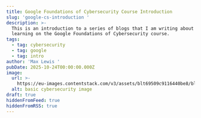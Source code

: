 ```yaml
---
title: Google Foundations of Cybersecurity Course Introduction
slug: 'google-cs-introduction '
description: >-
  This is an introduction to a series of blogs that I am writing about what I am
  learning on the Google Foundations of Cybersecurity course. 
tags:
  - tag: cybersecurity
  - tag: google
  - tag: intro
author: 'Max Lewis '
pubDate: 2025-10-24T00:00:00.000Z
image:
  url: >-
    https://eu-images.contentstack.com/v3/assets/blt69509c9116440be8/blt8ffb90a2f64bacfa/6776f4544b281ca5e2bc465a/cybersecurity_NicoElNino-AlamyStockPhoto.jpg
  alt: basic cybersecurity image
draft: true
hiddenFromFeed: true
hiddenFromRSS: true
---
```


